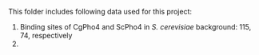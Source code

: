 This folder includes following data used for this project:
1. Binding sites of CgPho4 and ScPho4 in _S. cerevisiae_ background: 115, 74, respectively
2. 

